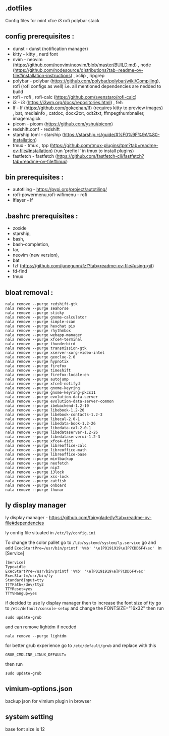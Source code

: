 ## .dotfiles

Config files for mint xfce i3 rofi polybar stack

## config prerequisites :

- dunst - dunst (notification manager)
- kitty - kitty , nerd font
- nvim - neovim (https://github.com/neovim/neovim/blob/master/BUILD.md) , node (https://github.com/nodesource/distributions?tab=readme-ov-file#installation-instructions) , xclip , ripgrep
- polybar - polybar (https://github.com/polybar/polybar/wiki/Compiling), rofi (rofi configs as well) i.e. all mentioned dependencies are nedded to build
- rofi - rofi , rofi-calc (https://github.com/svenstaro/rofi-calc)
- i3 - i3 (https://i3wm.org/docs/repositories.html) , feh
- lf - lf (https://github.com/gokcehan/lf) (requires kitty to preview images) , bat, mediainfo , catdoc, docx2txt, odt2txt, ffmpegthumbnailer, imagemagick
- picom - picom (https://github.com/yshui/picom)
- redshift.conf - redshift
- starship.toml - starship (https://starship.rs/guide/#%F0%9F%9A%80-installation)
- tmux - tmux , tpp (https://github.com/tmux-plugins/tpm?tab=readme-ov-file#installation) (run 'prefix I' in tmux to install plugins)
- fastfetch - fastfetch (https://github.com/fastfetch-cli/fastfetch?tab=readme-ov-file#linux)

## bin prerequisites :

- autotiling - https://pypi.org/project/autotiling/
- rofi-powermenu,rofi-wifimenu - rofi
- lflayer - lf

## .bashrc prerequisites :

- zoxide
- starship,
- bash,
- bash-completion,
- tar,
- neovim (new version),
- bat
- fzf (https://github.com/junegunn/fzf?tab=readme-ov-file#using-git)
- fd-find
- tmux

## bloat removal :

    nala remove --purge redshift-gtk
    nala remove --purge seahorse
    nala remove --purge sticky
    nala remove --purge gnome-calculator
    nala remove --purge simple-scan
    nala remove --purge hexchat pix
    nala remove --purge rhythmbox
    nala remove --purge webapp-manager
    nala remove --purge xfce4-terminal
    nala remove --purge thunderbird
    nala remove --purge transmission-gtk
    nala remove --purge xserver-xorg-video-intel
    nala remove --purge geoclue-2.0
    nala remove --purge hypnotix
    nala remove --purge firefox
    nala remove --purge timeshift
    nala remove --purge firefox-locale-en
    nala remove --purge autojump
    nala remove --purge xfce4-notifyd
    nala remove --purge gnome-keyring
    nala remove --purge gnome-keyring-pkcs11
    nala remove --purge evolution-data-server
    nala remove --purge evolution-data-server-common
    nala remove --purge ibebackend-1.2-10
    nala remove --purge libebook-1.2-20
    nala remove --purge libebook-contacts-1.2-3
    nala remove --purge libecal-2.0-1
    nala remove --purge libedata-book-1.2-26
    nala remove --purge libedata-cal-2.0-1
    nala remove --purge libedataserver-1.2-26
    nala remove --purge libedataserverui-1.2-3
    nala remove --purge xfce4-dict
    nala remove --purge libreoffice-calc
    nala remove --purge libreoffice-math
    nala remove --purge libreoffice-base
    nala remove --purge mintbackup
    nala remove --purge neofetch
    nala remove --purge nip2
    nala remove --purge i3lock
    nala remove --purge xss-lock
    nala remove --purge catfish
    nala remove --purge onboard
    nala remove --purge thunar

## ly display manager

ly display manager - https://github.com/fairyglade/ly?tab=readme-ov-file#dependencies

ly config file situated in `/etc/ly/config.ini`

To change the color pallet go to `/lib/systemd/system/ly.service` go and add `ExecStartPre=/usr/bin/printf '%%b' '\e]P0191919\e]P7CDD6F4\ec'
` in [Service]

    [Service]
    Type=idle
    ExecStartPre=/usr/bin/printf '%%b' '\e]P0191919\e]P7CDD6F4\ec'
    ExecStart=/usr/bin/ly
    StandardInput=tty
    TTYPath=/dev/tty2
    TTYReset=yes
    TTYVHangup=yes

if decided to use ly display manager then to increase the font size of tty go to `/etc/default/console-setup` and change the FONTSIZE="16x32"
then run

    sudo update-grub

and can remove lightdm if needed

    nala remove --purge lightdm

for better grub experience go to `/etc/default/grub` and replace with this

    GRUB_CMDLINE_LINUX_DEFAULT=

then run

    sudo update-grub

## vimium-options.json

backup json for vimium plugin in browser

## system setting

base font size is 12
